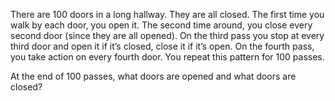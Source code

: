 There are 100 doors in a long hallway. They are all closed. The first time you walk by each door, you open it. The second time around, you close every second door (since they are all opened). On the third pass you stop at every third door and open it if it’s closed, close it if it’s open. On the fourth pass, you take action on every fourth door. You repeat this pattern for 100 passes.

At the end of 100 passes, what doors are opened and what doors are closed?
